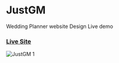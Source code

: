 # JustGM
 Wedding Planner website Design
 Live demo 
 ### [Live Site](https://justgm.netlify.app/)
 
 
 ![JustGM 1](https://user-images.githubusercontent.com/100964607/188525577-4502f131-9312-47dd-a5b1-317740232cfa.png)
